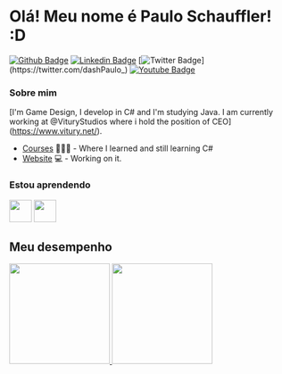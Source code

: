 # Olá! Meu nome é Paulo Schauffler! :D

[![Github Badge](https://img.shields.io/badge/-Github-000?style=flat-square&logo=Github&logoColor=white&link=https://github.com/dashPaulo)](https://github.com/dashPaulo)
[![Linkedin Badge](https://img.shields.io/badge/-LinkedIn-blue?style=flat-square&logo=Linkedin&logoColor=white&link=https://www.linkedin.com/in/pauloschauffler/)](https://www.linkedin.com/in/pauloschauffler/)
[![Twitter Badge](https://img.shields.io/badge/-Twitter-1ca0f1?style=flat-square&labelColor=1ca0f1&logo=twitter&logoColor=white&link=https://twitter.com/dashPaulo_)](https://twitter.com/dashPaulo_)
[![Youtube Badge](https://img.shields.io/badge/-YouTube-ff0000?style=flat-square&labelColor=ff0000&logo=youtube&logoColor=white&link=https://www.youtube.com/user/dashPaulo)](https://www.youtube.com/user/dashPaulo)

### Sobre mim
[I'm Game Design, I develop in C# and I'm studying Java. I am currently working at @VituryStudios where i hold the position of CEO] (https://www.vitury.net/).

- [Courses](https:/senac.br) 👨🏼‍🏫 - Where I learned and still learning C#
- [Website](https://vitury.net/) 💻 - Working on it.

### Estou aprendendo

<img src="https://cdn.jsdelivr.net/gh/devicons/devicon/icons/java/java-original.svg" width="40" height="40"/> <img src="https://cdn.jsdelivr.net/gh/devicons/devicon/icons/csharp/csharp-original.svg" width="40" height="40"/>

## Meu desempenho

<div>
<a href="https://github.com/seu-usuário-aqui">
<img height="180em" src="https://github-readme-stats.vercel.app/api/top-langs/?username=dashPaulo&layout=compact&langs_count=7&theme=radical"/>
<img height="180em" src="https://github-readme-stats.vercel.app/api?username=dashPaulo&show_icons=true&theme=radical&include_all_commits=true&count_private=true"/>
</div>
          
          

          
